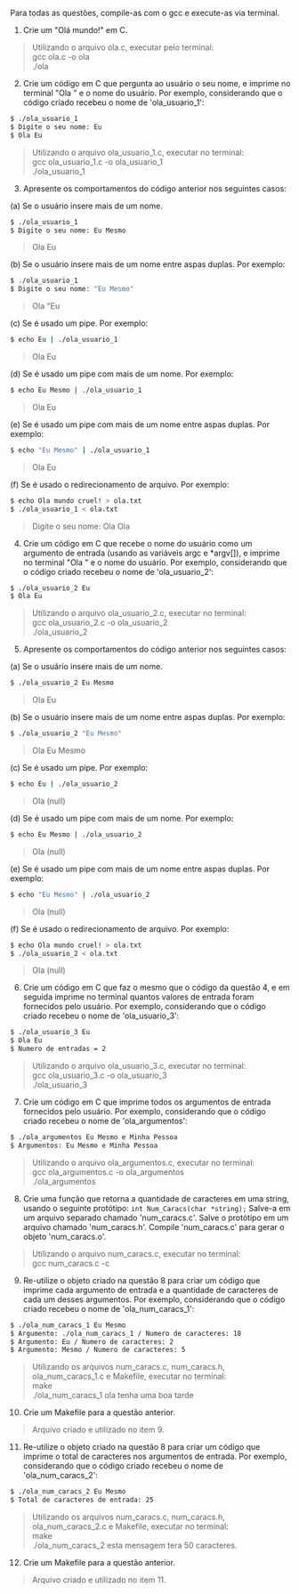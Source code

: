 Para todas as questões, compile-as com o gcc e execute-as via terminal.

1. Crie um "Olá mundo!" em C.
>Utilizando o arquivo ola.c, executar pelo terminal:                    
gcc ola.c -o ola                                                        
./ola

2. Crie um código em C que pergunta ao usuário o seu nome, e imprime no terminal "Ola " e o nome do usuário. Por exemplo, considerando que o código criado recebeu o nome de 'ola_usuario_1':

```bash
$ ./ola_usuario_1
$ Digite o seu nome: Eu
$ Ola Eu
```
>Utilizando o arquivo ola_usuario_1.c, executar no terminal:            
gcc ola_usuario_1.c -o ola_usuario_1                                    
./ola_usuario_1

3. Apresente os comportamentos do código anterior nos seguintes casos:

(a) Se o usuário insere mais de um nome.
```bash
$ ./ola_usuario_1
$ Digite o seu nome: Eu Mesmo
```
>Ola Eu

(b) Se o usuário insere mais de um nome entre aspas duplas. Por exemplo:
```bash
$ ./ola_usuario_1
$ Digite o seu nome: "Eu Mesmo"
```
>Ola "Eu

(c) Se é usado um pipe. Por exemplo:
```bash
$ echo Eu | ./ola_usuario_1
```
>Ola Eu

(d) Se é usado um pipe com mais de um nome. Por exemplo:
```bash
$ echo Eu Mesmo | ./ola_usuario_1
```
>Ola Eu

(e) Se é usado um pipe com mais de um nome entre aspas duplas. Por exemplo:
```bash
$ echo "Eu Mesmo" | ./ola_usuario_1
```
>Ola Eu

(f) Se é usado o redirecionamento de arquivo. Por exemplo:
```bash
$ echo Ola mundo cruel! > ola.txt
$ ./ola_usuario_1 < ola.txt
```
>Digite o seu nome: Ola Ola

4. Crie um código em C que recebe o nome do usuário como um argumento de entrada (usando as variáveis argc e *argv[]), e imprime no terminal "Ola " e o nome do usuário. Por exemplo, considerando que o código criado recebeu o nome de 'ola_usuario_2':

```bash
$ ./ola_usuario_2 Eu
$ Ola Eu
```
>Utilizando o arquivo ola_usuario_2.c, executar no terminal:            
gcc ola_usuario_2.c -o ola_usuario_2                                    
./ola_usuario_2

5. Apresente os comportamentos do código anterior nos seguintes casos:

(a) Se o usuário insere mais de um nome.
```bash
$ ./ola_usuario_2 Eu Mesmo
```
>Ola Eu

(b) Se o usuário insere mais de um nome entre aspas duplas. Por exemplo:
```bash
$ ./ola_usuario_2 "Eu Mesmo"
```
>Ola Eu Mesmo

(c) Se é usado um pipe. Por exemplo:
```bash
$ echo Eu | ./ola_usuario_2
```
>Ola (null)

(d) Se é usado um pipe com mais de um nome. Por exemplo:
```bash
$ echo Eu Mesmo | ./ola_usuario_2
```
>Ola (null)

(e) Se é usado um pipe com mais de um nome entre aspas duplas. Por exemplo:
```bash
$ echo "Eu Mesmo" | ./ola_usuario_2
```
>Ola (null)

(f) Se é usado o redirecionamento de arquivo. Por exemplo:
```bash
$ echo Ola mundo cruel! > ola.txt
$ ./ola_usuario_2 < ola.txt
```
>Ola (null)

6. Crie um código em C que faz o mesmo que o código da questão 4, e em seguida imprime no terminal quantos valores de entrada foram fornecidos pelo usuário. Por exemplo, considerando que o código criado recebeu o nome de 'ola_usuario_3':

```bash
$ ./ola_usuario_3 Eu
$ Ola Eu
$ Numero de entradas = 2
```
>Utilizando o arquivo ola_usuario_3.c, executar no terminal:            
gcc ola_usuario_3.c -o ola_usuario_3                                    
./ola_usuario_3

7. Crie um código em C que imprime todos os argumentos de entrada fornecidos pelo usuário. Por exemplo, considerando que o código criado recebeu o nome de 'ola_argumentos':

```bash
$ ./ola_argumentos Eu Mesmo e Minha Pessoa
$ Argumentos: Eu Mesmo e Minha Pessoa
```
>Utilizando o arquivo ola_argumentos.c, executar no terminal:           
gcc ola_argumentos.c -o ola_argumentos                                  
./ola_argumentos

8. Crie uma função que retorna a quantidade de caracteres em uma string, usando o seguinte protótipo:
`int Num_Caracs(char *string);` Salve-a em um arquivo separado chamado 'num_caracs.c'. Salve o protótipo em um arquivo chamado 'num_caracs.h'. Compile 'num_caracs.c' para gerar o objeto 'num_caracs.o'.
>Utilizando o arquivo num_caracs.c, executar no terminal:               
gcc num_caracs.c -c

9. Re-utilize o objeto criado na questão 8 para criar um código que imprime cada argumento de entrada e a quantidade de caracteres de cada um desses argumentos. Por exemplo, considerando que o código criado recebeu o nome de 'ola_num_caracs_1':

```bash
$ ./ola_num_caracs_1 Eu Mesmo
$ Argumento: ./ola_num_caracs_1 / Numero de caracteres: 18
$ Argumento: Eu / Numero de caracteres: 2
$ Argumento: Mesmo / Numero de caracteres: 5
```
>Utilizando os arquivos num_caracs.c, num_caracs.h, ola_num_caracs_1.c e
Makefile, executar no terminal:                                         
make                                                                    
./ola_num_caracs_1 ola tenha uma boa tarde

10. Crie um Makefile para a questão anterior.
>Arquivo criado e utilizado no item 9.

11. Re-utilize o objeto criado na questão 8 para criar um código que imprime o total de caracteres nos argumentos de entrada. Por exemplo, considerando que o código criado recebeu o nome de 'ola_num_caracs_2':

```bash
$ ./ola_num_caracs_2 Eu Mesmo
$ Total de caracteres de entrada: 25
```
>Utilizando os arquivos num_caracs.c, num_caracs.h, ola_num_caracs_2.c e
Makefile, executar no terminal:                                         
make                                                                    
./ola_num_caracs_2 esta mensagem tera 50 caracteres.

12. Crie um Makefile para a questão anterior.
>Arquivo criado e utilizado no item 11.
